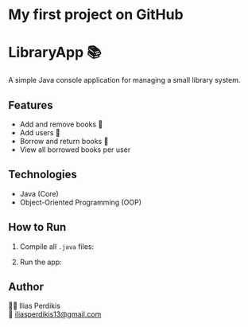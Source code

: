 # My first project on GitHub
# LibraryApp 📚

A simple Java console application for managing a small library system.

## Features

- Add and remove books 📖
- Add users 👤
- Borrow and return books 🔄
- View all borrowed books per user

## Technologies

- Java (Core)
- Object-Oriented Programming (OOP)

## How to Run

1. Compile all `.java` files:

2. Run the app:

## Author

👨‍💻 Ilias Perdikis  
📧 iliasperdikis13@gmail.com
